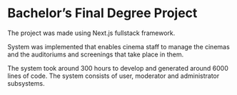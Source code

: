 # Bachelor’s Final Degree Project

The project was made using Next.js fullstack framework.

System was implemented that enables cinema staff to manage the cinemas and the auditoriums and screenings that take place in them.

The system took around 300 hours to develop and generated around 6000 lines of code. The system consists of
user, moderator and administrator subsystems.

